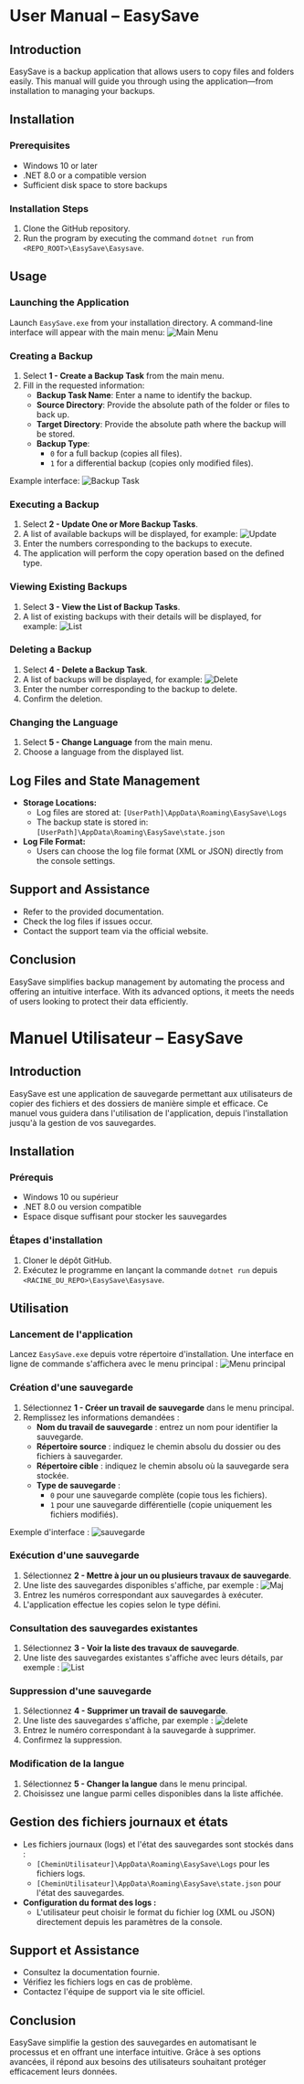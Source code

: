 # User Manual – EasySave

## Introduction

EasySave is a backup application that allows users to copy files and folders easily. This manual will guide you through using the application—from installation to managing your backups.

## Installation

### Prerequisites

- Windows 10 or later
- .NET 8.0 or a compatible version
- Sufficient disk space to store backups

### Installation Steps

1. Clone the GitHub repository.
2. Run the program by executing the command `dotnet run` from `<REPO_ROOT>\EasySave\Easysave`.

## Usage

### Launching the Application

Launch `EasySave.exe` from your installation directory. A command-line interface will appear with the main menu:
![Main Menu](Doc/1.png)

### Creating a Backup

1. Select **1 - Create a Backup Task** from the main menu.
2. Fill in the requested information:
   - **Backup Task Name**: Enter a name to identify the backup.
   - **Source Directory**: Provide the absolute path of the folder or files to back up.
   - **Target Directory**: Provide the absolute path where the backup will be stored.
   - **Backup Type**:
     - `0` for a full backup (copies all files).
     - `1` for a differential backup (copies only modified files).

Example interface:
![Backup Task](Doc/2.png)

### Executing a Backup

1. Select **2 - Update One or More Backup Tasks**.
2. A list of available backups will be displayed, for example:
![Update](Doc/3.png)
3. Enter the numbers corresponding to the backups to execute.
4. The application will perform the copy operation based on the defined type.

### Viewing Existing Backups

1. Select **3 - View the List of Backup Tasks**.
2. A list of existing backups with their details will be displayed, for example:
![List](Doc/4.png)

### Deleting a Backup

1. Select **4 - Delete a Backup Task**.
2. A list of backups will be displayed, for example:
![Delete](Doc/5.png)
3. Enter the number corresponding to the backup to delete.
4. Confirm the deletion.

### Changing the Language

1. Select **5 - Change Language** from the main menu.
2. Choose a language from the displayed list.

## Log Files and State Management

- **Storage Locations:**
  - Log files are stored at: `[UserPath]\AppData\Roaming\EasySave\Logs`
  - The backup state is stored in: `[UserPath]\AppData\Roaming\EasySave\state.json`
- **Log File Format:**
  - Users can choose the log file format (XML or JSON) directly from the console settings.

## Support and Assistance

- Refer to the provided documentation.
- Check the log files if issues occur.
- Contact the support team via the official website.

## Conclusion

EasySave simplifies backup management by automating the process and offering an intuitive interface. With its advanced options, it meets the needs of users looking to protect their data efficiently.
# Manuel Utilisateur – EasySave

## Introduction

EasySave est une application de sauvegarde permettant aux utilisateurs de copier des fichiers et des dossiers de manière simple et efficace. Ce manuel vous guidera dans l'utilisation de l'application, depuis l'installation jusqu'à la gestion de vos sauvegardes.

## Installation

### Prérequis

- Windows 10 ou supérieur
- .NET 8.0 ou version compatible
- Espace disque suffisant pour stocker les sauvegardes

### Étapes d'installation

1. Cloner le dépôt GitHub.
2. Exécutez le programme en lançant la commande `dotnet run` depuis `<RACINE_DU_REPO>\EasySave\Easysave`.

## Utilisation

### Lancement de l'application

Lancez `EasySave.exe` depuis votre répertoire d'installation. Une interface en ligne de commande s'affichera avec le menu principal :
![Menu principal](Doc/1.png)

### Création d'une sauvegarde

1. Sélectionnez **1 - Créer un travail de sauvegarde** dans le menu principal.
2. Remplissez les informations demandées :
   - **Nom du travail de sauvegarde** : entrez un nom pour identifier la sauvegarde.
   - **Répertoire source** : indiquez le chemin absolu du dossier ou des fichiers à sauvegarder.
   - **Répertoire cible** : indiquez le chemin absolu où la sauvegarde sera stockée.
   - **Type de sauvegarde** :
     - `0` pour une sauvegarde complète (copie tous les fichiers).
     - `1` pour une sauvegarde différentielle (copie uniquement les fichiers modifiés).

Exemple d'interface :
![sauvegarde](Doc/2.png)

### Exécution d'une sauvegarde

1. Sélectionnez **2 - Mettre à jour un ou plusieurs travaux de sauvegarde**.
2. Une liste des sauvegardes disponibles s'affiche, par exemple :
![Maj](Doc/3.png)
3. Entrez les numéros correspondant aux sauvegardes à exécuter.
4. L'application effectue les copies selon le type défini.

### Consultation des sauvegardes existantes

1. Sélectionnez **3 - Voir la liste des travaux de sauvegarde**.
2. Une liste des sauvegardes existantes s'affiche avec leurs détails, par exemple :
![List](Doc/4.png)

### Suppression d'une sauvegarde

1. Sélectionnez **4 - Supprimer un travail de sauvegarde**.
2. Une liste des sauvegardes s'affiche, par exemple :
![delete](Doc/5.png)
3. Entrez le numéro correspondant à la sauvegarde à supprimer.
4. Confirmez la suppression.

### Modification de la langue

1. Sélectionnez **5 - Changer la langue** dans le menu principal.
2. Choisissez une langue parmi celles disponibles dans la liste affichée.

## Gestion des fichiers journaux et états

- Les fichiers journaux (logs) et l'état des sauvegardes sont stockés dans :
  - `[CheminUtilisateur]\AppData\Roaming\EasySave\Logs` pour les fichiers logs.
  - `[CheminUtilisateur]\AppData\Roaming\EasySave\state.json` pour l'état des sauvegardes.
- **Configuration du format des logs :**
  - L'utilisateur peut choisir le format du fichier log (XML ou JSON) directement depuis les paramètres de la console.

## Support et Assistance

- Consultez la documentation fournie.
- Vérifiez les fichiers logs en cas de problème.
- Contactez l'équipe de support via le site officiel.

## Conclusion

EasySave simplifie la gestion des sauvegardes en automatisant le processus et en offrant une interface intuitive. Grâce à ses options avancées, il répond aux besoins des utilisateurs souhaitant protéger efficacement leurs données.
